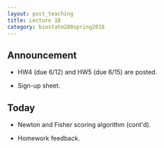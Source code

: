 ```yaml
---
layout: post_teaching
title: Lecture 18
category: biostatm280spring2018
---
```


## Announcement

* HW4 (due 6/12) and HW5 (due 6/15) are posted.  

* Sign-up sheet.  

## Today

* Newton and Fisher scoring algorithm (cont'd).

* Homework feedback.



